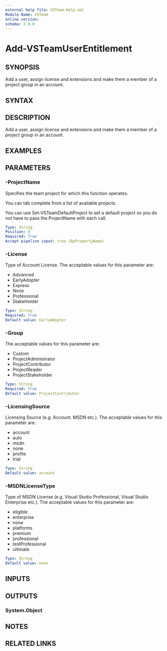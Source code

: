 ```yaml
---
external help file: VSTeam-Help.xml
Module Name: VSTeam
online version:
schema: 2.0.0
---
```


# Add-VSTeamUserEntitlement

## SYNOPSIS

Add a user, assign license and extensions and make them a member of a project group in an account.

## SYNTAX

## DESCRIPTION

Add a user, assign license and extensions and make them a member of a project group in an account.

## EXAMPLES

## PARAMETERS

### -ProjectName

Specifies the team project for which this function operates.

You can tab complete from a list of available projects.

You can use Set-VSTeamDefaultProject to set a default project so
you do not have to pass the ProjectName with each call.

```yaml
Type: String
Position: 0
Required: True
Accept pipeline input: true (ByPropertyName)
```

### -License

Type of Account License. The acceptable values for this parameter are:

- Advanced
- EarlyAdopter
- Express
- None
- Professional
- StakeHolder

```yaml
Type: String
Required: True
Default value: EarlyAdopter
```

### -Group

The acceptable values for this parameter are:

- Custom
- ProjectAdministrator
- ProjectContributor
- ProjectReader
- ProjectStakeholder

```yaml
Type: String
Required: True
Default value: ProjectContributor
```

### -LicensingSource

Licensing Source (e.g. Account. MSDN etc.). The acceptable values for this parameter are:

- account
- auto
- msdn
- none
- profile
- trial

```yaml
Type: String
Default value: account
```

### -MSDNLicenseType

Type of MSDN License (e.g. Visual Studio Professional, Visual Studio Enterprise etc.). The acceptable values for this parameter are:

- eligible
- enterprise
- none
- platforms
- premium
- professional
- testProfessional
- ultimate

```yaml
Type: String
Default value: none
```

## INPUTS

## OUTPUTS

### System.Object

## NOTES

## RELATED LINKS

